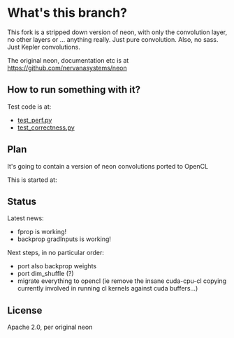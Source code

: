 # What's this branch?

This fork is a stripped down version of neon, with only the convolution layer, no other layers
or ... anything really.  Just pure convolution.  Also, no sass.  Just Kepler convolutions.

The original neon, documentation etc is at https://github.com/nervanasystems/neon

## How to run something with it?

Test code is at:
- [test_perf.py](test_perf.py)
- [test_correctness.py](test_correctness.py)

## Plan

It's going to contain a version of neon convolutions ported to OpenCL

This is started at:

## Status

Latest news:
- fprop is working!
- backprop gradInputs is working!

Next steps, in no particular order:
- port also backprop weights
- port dim_shuffle (?)
- migrate everything to opencl (ie remove the insane cuda-cpu-cl copying currently involved in running
cl kernels against cuda buffers...)

## License

Apache 2.0, per original neon

